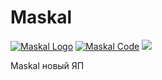 # Maskal

[![Maskal Logo](https://i.imgur.com/xcQJklF.png)](https://i.imgur.com/xcQJklF.png)
[![Maskal Code](https://i.imgur.com/xZgCzOd.jpg)](https://i.imgur.com/xZgCzOd.jpg)
[![](https://img.shields.io/github/downloads/pavel1337228/Maskal/total?label=%D0%9A%D0%BE%D0%BB%D0%B8%D1%87%D0%B5%D1%81%D1%82%D0%B2%D0%BE%20%D0%B7%D0%B0%D0%B3%D1%80%D1%83%D0%B7%D0%BE%D0%BA&style=social)](https://github.com/pavel1337228/Maskal/releases)

Maskal новый ЯП